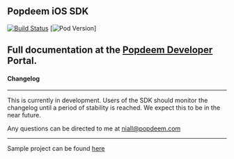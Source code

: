 
## Popdeem iOS SDK
[![Build Status](https://travis-ci.org/Popdeem/Popdeem-SDK-iOS.svg)](https://travis-ci.org/Popdeem/Popdeem-SDK-iOS)
[![Pod Version](https://img.shields.io/cocoapods/v/PopdeemSDK.svg)]

Full documentation at the [Popdeem Developer](http://www.popdeem.com/developer/iosdocs "iOS Docs") Portal.
-----
#### Changelog
-----
This is currently in development. Users of the SDK should monitor the changelog until a period of stability is reached. We expect this to be in the near future.

Any questions can be directed to me at niall@popdeem.com

-----
Sample project can be found [here](https://github.com/Popdeem/Popdeem-Social-Login-Example "here")

